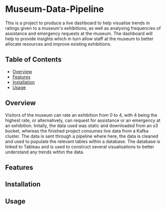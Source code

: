 # Museum-Data-Pipeline
This is a project to produce a live dashboard to help visualise trends in ratings given to a museum's exhibitions, as well as analysing frequencies of assistance and emergency requests at the museum. The dashboard will help to provide insights which in turn allow staff at the museum to better allocate resources and improve existing exhibitions.

## Table of Contents
- [Overview](#overview)
- [Features](#features)
- [Installation](#installation)
- [Usage](#usage)

## Overview
Visitors of the museum can rate an exhibition from 0 to 4, with 4 being the highest rate, or alternatively, can request for assistance or an emergency at an exhibition. Initally, the data used was static and downloaded from an s3 bucket, whereas the finished project consumes live data from a Kafka cluster. The data is sent through a pipeline where here, the data is cleaned and used to populate the relevant tables within a database. The database is linked to Tableau and is used to construct several visualisations to better understand any trends within the data.

## Features
## Installation
## Usage
